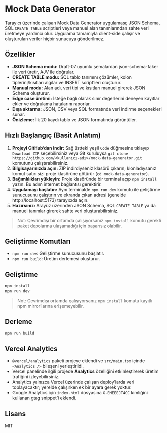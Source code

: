 # Mock Data Generator

Tarayıcı üzerinde çalışan Mock Data Generator uygulaması; JSON Schema, SQL `CREATE TABLE` scriptleri veya manuel alan tanımlarından sahte veri üretmeye yardımcı olur. Uygulama tamamıyla client-side çalışır ve oluşturulan veriler hiçbir sunucuya gönderilmez.

## Özellikler

- **JSON Schema modu:** Draft-07 uyumlu şemalardan json-schema-faker ile veri üretir, AJV ile doğrular.
- **CREATE TABLE modu:** SQL tablo tanımını çözümler, kolon tiplerini/kısıtları algılar ve INSERT script’leri oluşturur.
- **Manual modu:** Alan adı, veri tipi ve kısıtları manuel girerek JSON Schema oluşturur.
- **Edge case üretimi:** İsteğe bağlı olarak sınır değerlerini deneyen kayıtlar ekler ve doğrulama hatalarını raporlar.
- **Dışa aktarma:** JSON, CSV veya SQL formatında veri indirme seçenekleri sunar.
- **Önizleme:** İlk 20 kaydı tablo ve JSON formatında görüntüler.

## Hızlı Başlangıç (Basit Anlatım)

1. **Projeyi GitHub’dan indir:** Sağ üstteki yeşil `Code` düğmesine tıklayıp `Download ZIP` seçebilirsiniz veya Git kuruluysa `git clone https://github.com/<kullanıcı-adı>/mock-data-generator.git` komutunu çalıştırabilirsiniz.
2. **Bilgisayarınızda açın:** ZIP indirdiyseniz klasörü çıkarın; klonladıysanız komut satırı sizi proje klasörüne götürür (`cd mock-data-generator`).
3. **Bağımlılıkları yükleyin:** Proje klasöründe bir terminal açıp `npm install` yazın. Bu adım internet bağlantısı gerektirir.
4. **Uygulamayı başlatın:** Aynı terminalde `npm run dev` komutu ile geliştirme sunucusunu çalıştırın ve ekranda çıkan adresi (genelde http://localhost:5173) tarayıcıda açın.
5. **Hazırsınız:** Arayüz üzerinden JSON Schema, SQL `CREATE TABLE` ya da manuel tanımlar girerek sahte veri oluşturabilirsiniz.

> Not: Çevrimdışı bir ortamda çalışıyorsanız `npm install` komutu gerekli paket depolarına ulaşamadığı için başarısız olabilir.

## Geliştirme Komutları

- `npm run dev`: Geliştirme sunucusunu başlatır.
- `npm run build`: Üretim derlemesi oluşturur.
## Geliştirme

```bash
npm install
npm run dev
```

> Not: Çevrimdışı ortamda çalışıyorsanız `npm install` komutu kayıtlı npm mirror’larına erişemeyebilir.

## Derleme

```bash
npm run build
```

## Vercel Analytics

- `@vercel/analytics` paketi projeye eklendi ve `src/main.tsx` içinde `<Analytics />` bileşeni yerleştirildi.
- Vercel panelinde ilgili projede **Analytics** özelliğini etkinleştirerek üretim trafiğini izleyebilirsiniz.
- Analytics yalnızca Vercel üzerinde çalışan deploy’larda veri toplayacaktır; yerelde çalışırken ek bir ayara gerek yoktur.
- Google Analytics için `index.html` dosyasına `G-EMEEEJT4CC` kimliğini kullanan gtag snippet’i eklendi.

## Lisans

MIT
